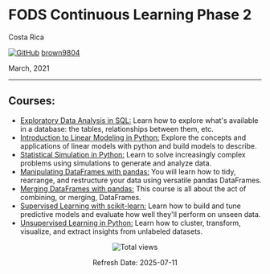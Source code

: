 # FODS Continuous Learning Phase 2

Costa Rica

[![GitHub](https://img.shields.io/badge/--181717?logo=github&logoColor=ffffff)](https://github.com/)
[brown9804](https://github.com/brown9804)

March, 2021

----------

## Courses:

- [Exploratory Data Analysis in SQL:](./4-dccphase_2/src/1_exploratory_data_analysis.sql) Learn how to explore what's available in a database: the tables, relationships between them, etc.
- [Introduction to Linear Modeling in Python:](./4-dccphase_2/src/2_intro_linear_modeling.py) Explore the concepts and applications of linear models with python and build models to describe.
- [Statistical Simulation in Python:](./4-dccphase_2/src/3_statistical_simulation.py) Learn to solve increasingly complex problems using simulations to generate and analyze data.
- [Manipulating DataFrames with pandas:](./4-dccphase_2/src/4_manipulatingDataFramesPandas.py) You will learn how to tidy, rearrange, and restructure your data using versatile pandas DataFrames.
- [Merging DataFrames with pandas:](./4-dccphase_2/src/5_mergingDataFramesPandas.py) This course is all about the act of combining, or merging, DataFrames.
- [Supervised Learning with scikit-learn:](./4-dccphase_2/src/6_supervised_learning_scikit-learn.py) Learn how to build and tune predictive models and evaluate how well they'll perform on unseen data.
- [Unsupervised Learning in Python:](./4-dccphase_2/src/7_unsupervised_learning.py) Learn how to cluster, transform, visualize, and extract insights from unlabeled datasets.

<!-- START BADGE -->
<div align="center">
  <img src="https://img.shields.io/badge/Total%20views-1022-limegreen" alt="Total views">
  <p>Refresh Date: 2025-07-11</p>
</div>
<!-- END BADGE -->
